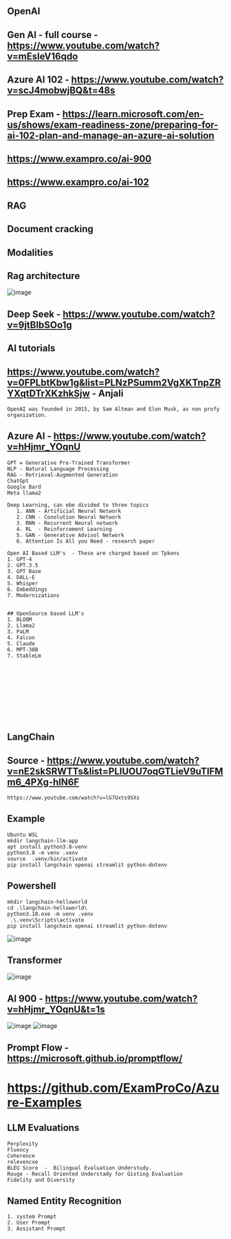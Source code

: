 ## OpenAI

## Gen AI - full course - https://www.youtube.com/watch?v=mEsleV16qdo
## Azure AI 102 - https://www.youtube.com/watch?v=scJ4mobwjBQ&t=48s
## Prep Exam - https://learn.microsoft.com/en-us/shows/exam-readiness-zone/preparing-for-ai-102-plan-and-manage-an-azure-ai-solution
## https://www.exampro.co/ai-900
## https://www.exampro.co/ai-102
## RAG
## Document cracking
## Modalities
## Rag architecture
![image](https://github.com/user-attachments/assets/bfcb00a2-9203-4acc-9856-5e3a9074054a)
## Deep Seek - https://www.youtube.com/watch?v=9jtBIbSOo1g

## AI tutorials
## https://www.youtube.com/watch?v=0FPLbtKbw1g&list=PLNzPSumm2VgXKTnpZRYXqtDTrXKzhkSjw - Anjali

```
OpenAI was founded in 2015, by Sam Altman and Elon Musk, as non profy organization.
```
## Azure AI - https://www.youtube.com/watch?v=hHjmr_YOqnU

```
GPT = Generative Pre-Trained Transformer
NLP - Natural Language Processing
RAG - Retrieval-Augmented Generation
ChatGpt
Google Bard
Meta llama2
```
```
Deep Learning, can ebe divided to three topics
   1. ANN - Artificial Neural Network
   2. CNN - Conolution Neural Network
   3. RNN - Recurrent Neural network
   4. RL  - Reinforcement Learning
   5. GAN - Generative Advisol Network
   6. Attention Is All you Need - research paper

Open AI Based LLM's  - These are charged based on Tpkens
1. GPT-4
2. GPT.3.5
3. GPT Base
4. DALL-E
5. Whisper
6. Embeddings
7. Modernizations


## OpenSource based LLM's
1. BLOOM
2. Llama2
3. PaLM
4. Falcon
5. Claude
6. MPT-30B
7. StableLm











```

## LangChain
## Source - https://www.youtube.com/watch?v=nE2skSRWTTs&list=PLIUOU7oqGTLieV9uTIFMm6_4PXg-hlN6F
```
https://www.youtube.com/watch?v=lG7Uxts9SXs
```
## Example
```
Ubuntu WSL
mkdir langchain-llm-app
apt install python3.8-venv
python3.8 -m venv .venv
source  .venv/bin/activate
pip install langchain openai streamlit python-dotenv
```
## Powershell
```
mkdir langchain-helloworld
cd .\langchain-helloworld\
python3.10.exe -m venv .venv
 .\.venv\Scripts\activate
pip install langchain openai streamlit python-dotenv
```
![image](https://github.com/jniranjanreddy/ai/assets/83489863/050fcde6-4f45-421c-b0a0-f7208d471bd0)

## Transformer
![image](https://github.com/jniranjanreddy/ai/assets/83489863/1f882179-7b05-4bd0-9ddf-a670f2157910)

## AI 900 - https://www.youtube.com/watch?v=hHjmr_YOqnU&t=1s
![image](https://github.com/user-attachments/assets/c6b2d98d-80b9-4b74-90ac-c1b6bd8d22bc)
![image](https://github.com/user-attachments/assets/d029eee7-2753-4fb9-9b7b-794cd0c766af)

## Prompt Flow - https://microsoft.github.io/promptflow/
# https://github.com/ExamProCo/Azure-Examples

## LLM Evaluations
```
Perplexity
Fluency
Coherence
relevencxe
BLEU Score  -  Bilingual Evaluation Understudy.
Rouge - Recall Oriented Understady for Gisting Evaluation
Fidelity and Diversity
```
## Named Entity Recognition 
```
1. system Prompt
2. User Prompt
3. Assistant Prompt
```







